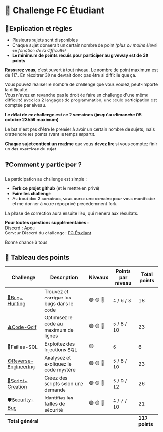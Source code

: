 # 🎯 Challenge FC Étudiant

## 📓Explication et règles
- Plusieurs sujets sont disponibles
- Chaque sujet donnerait un certain nombre de point _(plus ou moins élevé en fonction de la difficulté)_
- **Le minimum de points requis pour participer au giveway est de 30 points**

**Rassurez vous**, c'est ouvert à tout niveau. Le nombre de point maximum est de 117.. En récoltrer 30 ne devrait donc pas être si difficile que ça. 

Vous pouvez réaliser le nombre de challenge que vous voulez, peut-importe la difficulté.\
Vous n'avez en revanche pas le droit de faire un challenge d'une même difficulté avec les 2 langages de programmation, une seule participation est comptée par niveau.

**Le délai de ce challenge est de 2 semaines (jusqu'au dimanche 05 octobre 23h59 maximum)**

Le but n'est pas d'être le premier à avoir un certain nombre de sujets, mais d'atteindre les points avant le temps impartit.

**Chaque sujet contient un readme** que vous **devez lire** si vous comptez finir un des exercices du sujet.

## ❓Comment y participer ?
La participation au challenge est simple :
- **Fork ce projet github** (et le mettre en privé)
- **Faire les challenge**
- Au bout des 2 semaines, vous aurez une semaine pour vous manifester et me donner à votre répo privé précédemment fork.

La phase de correction aura ensuite lieu, qui menera aux résultats.

**Pour toutes questions supplémentaires :**\
Discord : Apou\
Serveur Discord du challenge : [FC Étudiant](https://discord.gg/9Ss8HRyhPV)

Bonne chance à tous !

## 📁 Tableau des points 
<table>
  <thead>
    <tr>
      <th>Challenge</th>
      <th>Description</th>
      <th>Niveaux</th>
      <th>Points par niveau</th>
      <th>Total points</th>
    </tr>
  </thead>
  <tbody>
    <tr>
      <td><a href="./Bug-Hunting/readme.md">🐛Bug-Hunting</a></td>
      <td>Trouvez et corrigez les bugs dans le code</td>
      <td>🟢 🟡 🔴</td>
      <td>4 / 6 / 8</td>
      <td>18</td>
    </tr>
    <tr>
      <td><a href="./Code-Golf/readme.md">⛳Code-Golf</a></td>
      <td>Optimisez le code au maximum de lignes</td>
      <td>🟢 🟡 🔴</td>
      <td>5 / 8 / 10</td>
      <td>23</td>
    </tr>
    <tr>
      <td><a href="./Failles-SQL/readme.md">🥷Failles-SQL</a></td>
      <td>Exploitez des injections SQL</td>
      <td>🟡</td>
      <td>6</td>
      <td>6</td>
    </tr>
    <tr>
      <td><a href="./Reverse-Engineering/readme.md">⚙️Reverse-Engineering</a></td>
      <td>Analysez et expliquez le code mystère</td>
      <td>🟢 🟡 🔴</td>
      <td>5 / 8 / 10</td>
      <td>23</td>
    </tr>
    <tr>
      <td><a href="./Script-Creation/readme.md">🎨Script-Creation</a></td>
      <td>Créez des scripts selon une demande</td>
      <td>🟢 🟡 🔴</td>
      <td>5 / 9 / 12</td>
      <td>26</td>
    </tr>
    <tr>
      <td><a href="./Security-Bug/readme.md">🛡️Security-Bug</a></td>
      <td>Identifiez les failles de sécurité</td>
      <td>🟢 🟡 🔴</td>
      <td>4 / 7 / 10</td>
      <td>21</td>
    </tr>
  </tbody>
  <tfoot>
    <tr>
      <td colspan="4"><strong>Total général</strong></td>
      <td><strong>117 points</strong></td>
    </tr>
  </tfoot>
</table>